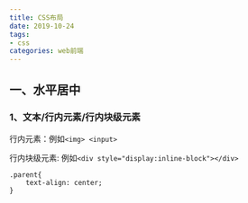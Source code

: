 ```yaml
---
title: CSS布局
date: 2019-10-24
tags:
- css
categories: web前端
---
```


## 一、水平居中
### 1、文本/行内元素/行内块级元素
行内元素：例如`<img> <input>`

行内块级元素: 例如`<div style="display:inline-block"></div>`

```
.parent{
    text-align: center;
}
```
